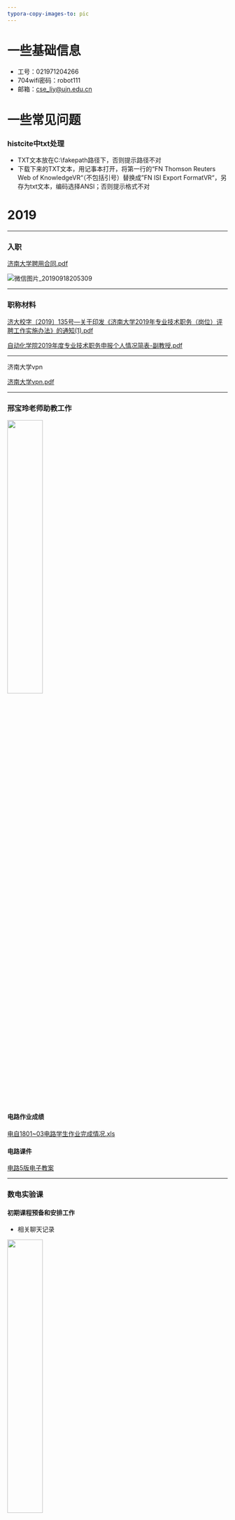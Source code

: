 ```yaml
---
typora-copy-images-to: pic
---
```


# 一些基础信息

- 工号：021971204266
- 704wifi密码：robot111
- 邮箱：cse_liy@ujn.edu.cn





# 一些常见问题

### histcite中txt处理

- TXT文本放在C:\fakepath路径下，否则提示路径不对
- 下载下来的TXT文本，用记事本打开，将第一行的“FN Thomson Reuters Web of KnowledgeVR“（不包括引号）替换成”FN ISI Export FormatVR“，另存为txt文本，编码选择ANSI；否则提示格式不对



# 2019

---

### 入职

 [济南大学聘用合同.pdf](file\2019\济南大学聘用合同.pdf) 

![微信图片_20190918205309](pic/微信图片_20190918205309.png)

---

### 职称材料

 [济大校字〔2019〕135号—关于印发《济南大学2019年专业技术职务（岗位）评聘工作实施办法》的通知(1).pdf](file\2019\济大校字〔2019〕135号—关于印发《济南大学2019年专业技术职务（岗位）评聘工作实施办法》的通知(1).pdf) 

 [自动化学院2019年度专业技术职务申报个人情况简表-副教授.pdf](file\2019\自动化学院2019年度专业技术职务申报个人情况简表-副教授.pdf) 

---

济南大学vpn

 [济南大学vpn.pdf](file\2019\济南大学vpn.pdf) 

---

### 邢宝玲老师助教工作

<img src="./pic/微信图片_20190905153457.jpg" width="40%" />

#### 电路作业成绩

 [电自1801~03电路学生作业完成情况.xls](file\电自1801~03电路学生作业完成情况.xls) 



#### 电路课件
[电路5版电子教案](file\2019\电路5版电子教案)

---



### 数电实验课

#### 初期课程预备和安排工作

- 相关聊天记录

<img src="./pic/微信图片_20190905155754.jpg" width="40%" />

#### 我的课表

<img src="./pic/Snipaste_2019-09-05_16-05-22.png"/>

- 授课计划： [张扬——数字电子技术实验授课计划.doc](file\张扬——数字电子技术实验授课计划.doc) 

暂定课表：

|       | 周五   | 周六     |
| ----- | ------ | -------- |
| 1、2  |        | 自1701   |
| 3、4  |        | 电网1701 |
| 5、6  | 自1703 | 测1702   |
| 7、8  | 自1702 |          |
| 9、10 | 测1701 |          |



#### 点名册

 [测控1702点名表.xls](file\测控1702点名表.xls) 

 [自动化1702点名表.xls](file\自动化1702点名表.xls) 

 [自动化1703点名表.xls](file\自动化1703点名表.xls) 

 [测控1701点名表.xls](file\测控1701点名表.xls) 

 [电网1701点名表.xls](file\电网1701点名表.xls) 

 [自动化1701点名表.xls](file\自动化1701点名表.xls) 

 [空白点名表.xls](file\空白点名表.xls) 



#### 实验报告和预习报告成绩

 [测控1701实验报告作业成绩.xls](file\数电实验作业成绩\测控1701实验报告作业成绩.xls) 

 [测控1701预习报告作业成绩.xls](file\数电实验作业成绩\测控1701预习报告作业成绩.xls) 

 [测控1702实验报告作业成绩.xls](file\数电实验作业成绩\测控1702实验报告作业成绩.xls) 

 [测控1702预习报告作业成绩.xls](file\数电实验作业成绩\测控1702预习报告作业成绩.xls) 

 [电网1701实验报告作业成绩.xls](file\数电实验作业成绩\电网1701实验报告作业成绩.xls) 

 [电网1701预习报告作业成绩.xls](file\数电实验作业成绩\电网1701预习报告作业成绩.xls) 

 [自动化1701实验报告作业成绩.xls](file\数电实验作业成绩\自动化1701实验报告作业成绩.xls) 

 [自动化1701预习报告作业成绩.xls](file\数电实验作业成绩\自动化1701预习报告作业成绩.xls) 

 [自动化1702实验报告作业成绩.xls](file\数电实验作业成绩\自动化1702实验报告作业成绩.xls) 

 [自动化1702预习报告作业成绩.xls](file\数电实验作业成绩\自动化1702预习报告作业成绩.xls) 

 [自动化1703实验报告成绩册.xls](file\数电实验作业成绩\自动化1703实验报告成绩册.xls) 

 [自动化1703预习报告成绩册.xls](file\数电实验作业成绩\自动化1703预习报告成绩册.xls) 

---

### 课堂考核标准参考

![1570764303108](./pic/1570764303108.png)

---

### 校级教研

- [校级教研](file/校级教研)













# 2020

## 01~

------

### 本科毕设

 [2020届毕业设计（论文）题目申报表-申报文档（参考）.doc](file\2020\2020届毕业设计（论文）题目申报表-申报文档（参考）.doc) 

 [2020届毕业设计题目建议申报数量.xls](file\2020\2020届毕业设计题目建议申报数量.xls) 

 [2020题目1.doc](file\2020\2020题目1.doc) 

 [2020题目2.doc](file\2020\2020题目2.doc) 

 [关于2020届毕业设计题目申报及选题时间安排的通知(1).doc](file\2020\关于2020届毕业设计题目申报及选题时间安排的通知(1).doc) 

![1579101109430](pic/1579101109430.png)

![1579101120071](pic/1579101120071.png)

![1579101132881](pic/1579101132881.png)

![1579101146714](pic/1579101146714.png)

#### 会议记录

[2020毕设会议记录.docx](file\2020\2020毕设会议记录.docx) 

#### 学生遇到的问题

- 工具安装，可以将工具安装到虚拟机然后传输给学生
- matlab需要用到的工具箱及添加到matlab
- matlab dir命令

#### 相关资料

- [MATLAB在语音信号分析与合成中的应用pdf](file\2020\MATLAB在语音信号分析与合成中的应用pdf)
-  [matlab在语音信号分析和合成中的应用[程序源代码].rar](file\2020\matlab在语音信号分析和合成中的应用[程序源代码].rar) 





































---

杨雪岩老师让收集老师银行卡号

![1579156472368](pic/1579156472368.png)

---

### 周村上课

![1579353962278](pic/1579353962278.png)





---

## 02~

---

### 疫情期间网络教学

- 超星教学视频：https://zhibo.chaoxing.com//pcliveAddress?streamName=LIVENEW32tEI8F3&vdoid=39448X2lR31
-  [济南大学关于成立在线教学服务保障工作组及开展2020年第一期在线教学培训的通知.pdf](file\2020\济南大学关于成立在线教学服务保障工作组及开展2020年第一期在线教学培训的通知.pdf) 
- ![1582293284103](pic/1582293284103.png)
- 关注学生看完视频，任务点没变绿的问题



疫情防控知识培训：山东教育卫视7点半





---

### 模电及课设教学

 [模电点名册.xls](file\2020\模电点名册.xls) 

 [模拟电子技术课程设计点名册.xls](file\2020\模拟电子技术课程设计点名册.xls) 









---

### 关于报销

 [7275708A110C3EAB7501FB006D5_4F05A6D9_2CE484.pdf](file\2020\7275708A110C3EAB7501FB006D5_4F05A6D9_2CE484.pdf) 





---















